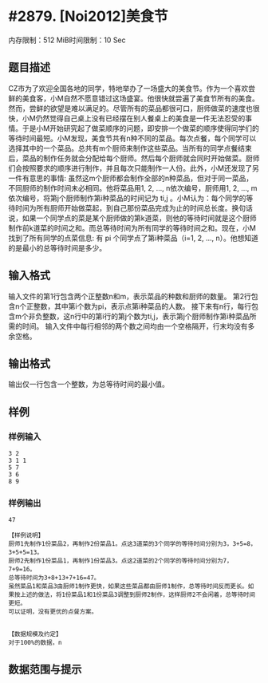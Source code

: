 # #2879. [Noi2012]美食节

内存限制：512 MiB时间限制：10 Sec

## 题目描述

CZ市为了欢迎全国各地的同学，特地举办了一场盛大的美食节。作为一个喜欢尝鲜的美食客，小M自然不愿意错过这场盛宴。他很快就尝遍了美食节所有的美食。然而，尝鲜的欲望是难以满足的。尽管所有的菜品都很可口，厨师做菜的速度也很快，小M仍然觉得自己桌上没有已经摆在别人餐桌上的美食是一件无法忍受的事情。于是小M开始研究起了做菜顺序的问题，即安排一个做菜的顺序使得同学们的等待时间最短。小M发现，美食节共有n种不同的菜品。每次点餐，每个同学可以选择其中的一个菜品。总共有m个厨师来制作这些菜品。当所有的同学点餐结束后，菜品的制作任务就会分配给每个厨师。然后每个厨师就会同时开始做菜。厨师们会按照要求的顺序进行制作，并且每次只能制作一人份。此外，小M还发现了另一件有意思的事情: 虽然这m个厨师都会制作全部的n种菜品，但对于同一菜品，不同厨师的制作时间未必相同。他将菜品用1, 2, ..., n依次编号，厨师用1, 2, ..., m依次编号，将第j个厨师制作第i种菜品的时间记为 ti,j 。小M认为：每个同学的等待时间为所有厨师开始做菜起，到自己那份菜品完成为止的时间总长度。换句话说，如果一个同学点的菜是某个厨师做的第k道菜，则他的等待时间就是这个厨师制作前k道菜的时间之和。而总等待时间为所有同学的等待时间之和。现在，小M找到了所有同学的点菜信息: 有 pi 个同学点了第i种菜品（i=1, 2, ..., n）。他想知道的是最小的总等待时间是多少。


## 输入格式

 输入文件的第1行包含两个正整数n和m，表示菜品的种数和厨师的数量。 第2行包含n个正整数，其中第i个数为pi，表示点第i种菜品的人数。 接下来有n行，每行包含m个非负整数，这n行中的第i行的第j个数为ti,j，表示第j个厨师制作第i种菜品所需的时间。 输入文件中每行相邻的两个数之间均由一个空格隔开，行末均没有多余空格。

## 输出格式

 输出仅一行包含一个整数，为总等待时间的最小值。

## 样例

### 样例输入

    
    
    3 2 
    3 1 1 
    5 7 
    3 6 
    8 9
    
    

### 样例输出

    
    
    47
    
    【样例说明】
    厨师1先制作1份菜品2，再制作2份菜品1。点这3道菜的3个同学的等待时间分别为3，3+5=8，3+5+5=13。
    厨师2先制作1份菜品1，再制作1份菜品3。点这2道菜的2个同学的等待时间分别为7，7+9=16。
    总等待时间为3+8+13+7+16=47。
    虽然菜品1和菜品3由厨师1制作更快，如果这些菜品都由厨师1制作，总等待时间反而更长。如果按上述的做法，将1份菜品1和1份菜品3调整到厨师2制作，这样厨师2不会闲着，总等待时间更短。
    可以证明，没有更优的点餐方案。
    
    
    【数据规模及约定】
    对于100%的数据，n 
    

## 数据范围与提示
